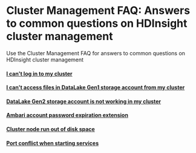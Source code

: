 # Cluster Management FAQ: Answers to common questions on HDInsight cluster management
Use the Cluster Management FAQ for answers to common questions on HDInsight cluster management

#### [I can't log in to my cluster](hdinsight-sshissues.md)
#### [I can't access files in DataLake Gen1 storage account from my cluster](hdinsight-adlsaccessissues.md)
#### [DataLake Gen2 storage account is not working in my cluster](hdinsight-abfsaccessissues.md)
#### [Ambari account password expiration extension](ambari-user-password-expiration.md)
#### [Cluster node run out of disk space](cluster-node-out-of-disk-space.md)
#### [Port conflict when starting services](port-conlict.md)
